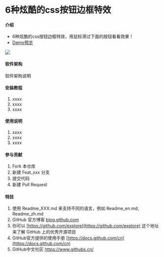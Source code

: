 # 6种炫酷的css按钮边框特效

#### 介绍
- 6种炫酷的css按钮边框特效，用鼠标滑过下面的按钮看看效果！
- [Demo预览](https://sunyctf.github.io/front-end-demos/border-effects/6种炫酷的css按钮边框特效/index.html)

![](https://raw.githubusercontent.com/sunyctf/front-end-demos/main/border-effects/6种炫酷的css按钮边框特效/be-0.gif)

#### 软件架构
软件架构说明


#### 安装教程

1.  xxxx
2.  xxxx
3.  xxxx

#### 使用说明

1.  xxxx
2.  xxxx
3.  xxxx

#### 参与贡献

1.  Fork 本仓库
2.  新建 Feat_xxx 分支
3.  提交代码
4.  新建 Pull Request


#### 特技

1.  使用 Readme\_XXX.md 来支持不同的语言，例如 Readme\_en.md, Readme\_zh.md
2.  GitHub 官方博客 [blog.github.com](https://github.blog)
3.  你可以 [https://github.com/explore](https://github.com/explore) 这个地址来了解 GitHub 上的优秀开源项目
4.  GitHub官方提供的使用手册 [https://docs.github.com/cn](https://docs.github.com/cn)
5.  GitHub中文社区 https://www.githubs.cn/
